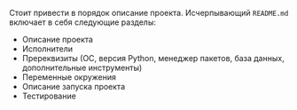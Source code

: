 Стоит привести в порядок описание проекта. Исчерпывающий `README.md` включает в себя следующие разделы:

- Описание проекта
- Исполнители
- Пререквизиты (ОС, версия Python, менеджер пакетов, база данных, дополнительные инструменты)
- Переменные окружения
- Описание запуска проекта
- Тестирование